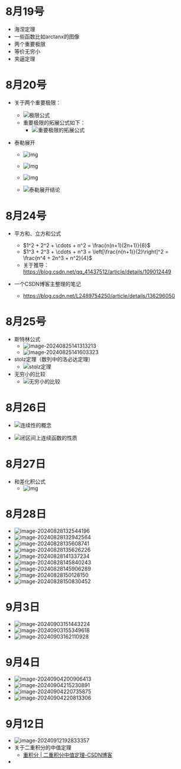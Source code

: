 # 8月19号

- 海涅定理
- 一些函数比如$\text{arctan}x$的图像
- 两个重要极限
- 等价无穷小
- 夹逼定理

# 8月20号

- 关于两个重要极限：
  - ![极限公式](https://i-blog.csdnimg.cn/blog_migrate/60a755678d7cddfda2debc33fdf1c5de.jpeg)
  - 重要极限的拓展公式如下：
    - ![重要极限的拓展公式](https://i-blog.csdnimg.cn/blog_migrate/5af62c513cf4c84be2f62d95626da6b1.jpeg)
  
- 泰勒展开
  - ![img](https://pic4.zhimg.com/v2-8d85d36c6b00dd2c97e9921c88e0398b_r.jpg)
  
  - ![img](https://pic1.zhimg.com/v2-25913a8a08a5a673cfc4f5cb0b738f0c_b.jpg)
  
  - ![img](https://pic3.zhimg.com/v2-6e89a95973a76a0153f07908c80b8ab6_b.jpg)
  
  - ![泰勒展开结论](https://pic4.zhimg.com/80/v2-3e74a4c40c2fc7ae72df08f4f0a5cb53_720w.webp)
  
    



# 8月24号

- 平方和、立方和公式
  - $1^2 + 2^2 + \cdots + n^2 = \frac{n(n+1)(2n+1)}{6}$
  - $1^3 + 2^3 + \cdots + n^3 = \left[\frac{n(n+1)}{2}\right]^2 = \frac{n^4 + 2n^3 + n^2}{4}$
  - 关于推导：https://blog.csdn.net/qq_41437512/article/details/109012449

- 一个CSDN博客主整理的笔记
  - https://blog.csdn.net/L2489754250/article/details/136296050



# 8月25号

- 斯特林公式
  - ![image-20240825141313213](C:\Users\12895\AppData\Roaming\Typora\typora-user-images\image-20240825141313213.png)
  - ![image-20240825141603323](C:\Users\12895\AppData\Roaming\Typora\typora-user-images\image-20240825141603323.png)
- stolz定理（数列中的洛必达定理）
  - ![stolz定理](https://pic1.zhimg.com/v2-56883f32e0c035895be56cf928a18d28_b.jpg)
- 无穷小的比较
  - ![无穷小的比较](C:\Users\12895\AppData\Roaming\Typora\typora-user-images\image-20240825163814580.png)

# 8月26日

- ![连续性的概念](C:\Users\12895\AppData\Roaming\Typora\typora-user-images\image-20240826104150097.png)



- ![闭区间上连续函数的性质](C:\Users\12895\AppData\Roaming\Typora\typora-user-images\image-20240826111355318.png)

# 8月27日

- 和差化积公式
  - ![img](https://pic2.zhimg.com/v2-d792428d707799e16b68c9830a147715_r.jpg)

# 8月28日

- ![image-20240828132544196](C:\Users\12895\AppData\Roaming\Typora\typora-user-images\image-20240828132544196.png)
- ![image-20240828132942564](C:\Users\12895\AppData\Roaming\Typora\typora-user-images\image-20240828132942564.png)
- ![image-20240828135608741](C:\Users\12895\AppData\Roaming\Typora\typora-user-images\image-20240828135608741.png)
- ![image-20240828135626226](C:\Users\12895\AppData\Roaming\Typora\typora-user-images\image-20240828135626226.png)
- ![image-20240828141337234](C:\Users\12895\AppData\Roaming\Typora\typora-user-images\image-20240828141337234.png)
- ![image-20240828145840243](C:\Users\12895\AppData\Roaming\Typora\typora-user-images\image-20240828145840243.png)
- ![image-20240828145906289](C:\Users\12895\AppData\Roaming\Typora\typora-user-images\image-20240828145906289.png)
- ![image-20240828150128150](C:\Users\12895\AppData\Roaming\Typora\typora-user-images\image-20240828150128150.png)
- ![image-20240828150830452](C:\Users\12895\AppData\Roaming\Typora\typora-user-images\image-20240828150830452.png)



# 9月3日

- ![image-20240903151443224](C:\Users\12895\AppData\Roaming\Typora\typora-user-images\image-20240903151443224.png)
- ![image-20240903155349618](C:\Users\12895\AppData\Roaming\Typora\typora-user-images\image-20240903155349618.png)
- ![image-20240903162110928](C:\Users\12895\AppData\Roaming\Typora\typora-user-images\image-20240903162110928.png)



# 9月4日

- ![image-20240904200906413](C:\Users\12895\AppData\Roaming\Typora\typora-user-images\image-20240904200906413.png)
- ![image-20240904215230891](C:\Users\12895\AppData\Roaming\Typora\typora-user-images\image-20240904215230891.png)
- ![image-20240904220735875](C:\Users\12895\AppData\Roaming\Typora\typora-user-images\image-20240904220735875.png)
- ![image-20240904220813306](C:\Users\12895\AppData\Roaming\Typora\typora-user-images\image-20240904220813306.png)



# 9月12日

- ![image-20240912192833357](C:\Users\12895\AppData\Roaming\Typora\typora-user-images\image-20240912192833357.png)
- 关于二重积分的中值定理
  - [重积分 | 二重积分中值定理-CSDN博客](https://blog.csdn.net/weixin_47187147/article/details/124367113)
- 
